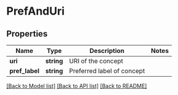# PrefAndUri

## Properties
Name | Type | Description | Notes
------------ | ------------- | ------------- | -------------
**uri** | **string** | URI of the concept | 
**pref_label** | **string** | Preferred label of concept | 

[[Back to Model list]](../README.md#documentation-for-models) [[Back to API list]](../README.md#documentation-for-api-endpoints) [[Back to README]](../README.md)


